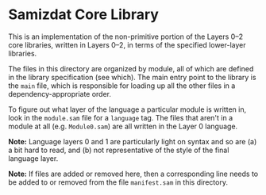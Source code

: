 Samizdat Core Library
=====================

This is an implementation of the non-primitive portion of the
Layers 0&ndash;2 core libraries, written in Layers 0&ndash;2, in terms of
the specified lower-layer libraries.

The files in this directory are organized by module, all of which are
defined in the library specification (see which). The main entry point
to the library is the `main` file, which is responsible for loading up all
the other files in a dependency-appropriate order.

To figure out what layer of the language a particular module is written in,
look in the `module.sam` file for a `language` tag. The files that aren't
in a module at all (e.g. `Module0.sam`) are all written in the Layer 0
language.

**Note:** Language layers 0 and 1 are particularly light on syntax and
so are (a) a bit hard to read, and (b) not representative of the style
of the final language layer.

**Note:** If files are added or removed here, then a corresponding line
needs to be added to or removed from the file `manifest.sam` in this
directory.
